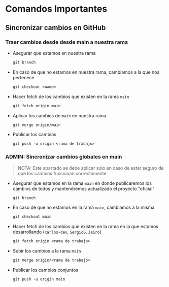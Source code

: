# Comandos Importantes

## Sincronizar cambios en GitHub

### Traer cambios desde desde main a nuestra rama

- Asegurar que estamos en nuestra rama

  ```txt
  git branch
  ```

- En caso de que no estamos en nuestra rama, cambiamos a la que nos pertenece

  ```txt
  git checkout <name>
  ```

- Hacer fetch de los cambios que existen en la rama `main`

  ```txt
  git fetch origin main
  ```

- Aplicar los cambios de `main` en nuestra rama

  ```txt
  git merge origin/main
  ```

- Publicar los cambios
  
  ```txt
  git push -u origin <rama de trabajo>
  ```

### ADMIN: Sincronizar cambios globales en main

> NOTA: Este apartado se debe aplicar solo en caso de estar seguro de que los cambios funcionan correctamente

- Asegurar que estamos en la rama `main` en donde publicaremos los cambios de todos y mantendremos actualizado el proyecto "oficial"

  ```txt
  git branch
  ```

- En caso de que no estamos en la rama `main`, cambiamos a la misma

  ```txt
  git checkout main
  ```

- Hacer fetch de los cambios que existen en la rama en la que estamos desarrollando (`carlos-dev`, `SergioG`, `Jairo`)

  ```txt
  git fetch origin <rama de trabajo>
  ```

- Subir los cambios a la rama `main`

  ```txt
  git merge origin/<rama de trabajo>
  ```

- Publicar los cambios conjuntos
  
  ```txt
  git push -u origin main
  ```
